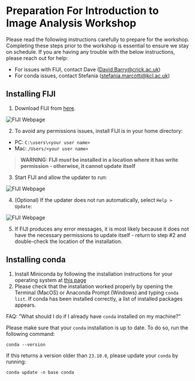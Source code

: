 # Preparation For Introduction to Image Analysis Workshop

Please read the following instructions carefully to prepare for the workshop. Completing these steps prior to the workshop is essential to ensure we stay on schedule. If you are having any trouble with the below instructions, please reach out for help:
* For issues with FIJI, contact Dave (David.Barry@crick.ac.uk)
* For conda issues, contact Stefania (stefania.marcotti@kcl.ac.uk)

## Installing FIJI

1. Download FIJI from [here](https://fiji.sc/).

![FIJI Webpage](https://github.com/RMS-DAIM/introduction-to-image-analysis/raw/dublin-2024.04.24/assets/FIJI.png)

2. To avoid any permissions issues, install FIJI is in your home directory:
  * PC: `C:\users\<your user name>`
  * Mac: `/Users/<your user name>`

> **WARNING: FIJI *must* be installed in a location where it has write permission - otherwise, it cannot update itself**

3. Start FIJI and allow the updater to run:

![FIJI Webpage](https://github.com/RMS-DAIM/introduction-to-image-analysis/raw/dublin-2024.04.24/assets/Updater.png)

4. (Optional) If the updater does not run automatically, select `Help > Update`:

![FIJI Webpage](https://github.com/RMS-DAIM/introduction-to-image-analysis/raw/dublin-2024.04.24/assets/Run_Updater.png)

5. If FIJI produces any error messages, it is most likely because it does not have the necessary permissions to update itself - return to step #2 and double-check the location of the installation.

## Installing conda

1. Install Miniconda by following the installation instructions for your operating system at [this page](https://docs.anaconda.com/free/miniconda/miniconda-install/)
2. Please check that the installation worked properly by opening the Terminal (MacOS) or Anaconda Prompt (Windows) and typing `conda list`. If conda has been installed correctly, a list of installed packages appears.

FAQ: "What should I do if I already have `conda` installed on my machine?"

Please make sure that your `conda` installation is up to date. To do so, run the following command:
```
conda --version
```
If this returns a version older than `23.10.0`, please update your `conda` by running:
```
conda update -n base conda
```
